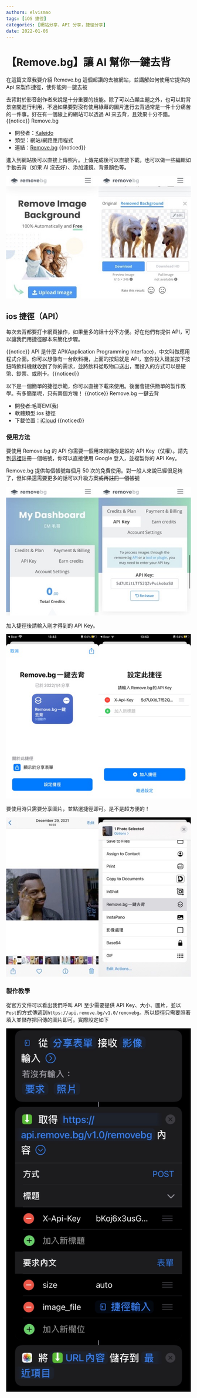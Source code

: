 ```yaml
---
authors: elvismao
tags: [iOS 捷徑]
categories: [網站分享，API 分享，捷徑分享]
date: 2022-01-06
---
```


# 【Remove.bg】讓 AI 幫你一鍵去背

在這篇文章我要介紹 Remove.bg 這個超讚的去被網站，並講解如何使用它提供的 Api 來製作捷徑，使你能夠一鍵去被

去背對於影音創作者來說是十分重要的技能。除了可以凸顯主題之外，也可以對背景空間進行利用，不過如果要對沒有使用綠幕的圖片進行去背通常是一件十分痛苦的一件事。好在有一個線上的網站可以透過 AI 來去背，且效果十分不錯。
{{notice}}
Remove.bg

-   開發者：[Kaleido](https://www.kaleido.ai/)
-   類型：網站/網路應用程式
-   連結：[Remove.bg](https://Remove.bg)
    {{noticed}}

進入到網站後可以直接上傳照片。上傳完成後可以直接下載，也可以做一些編輯如手動去背（如果 AI 沒去好）、添加濾鏡、背景顏色等。

![Remove.bg 介面](remove-bg-site.jpg)

## ios 捷徑（API）

每次去背都要打卡網頁操作，如果量多的話十分不方便。好在他們有提供 API，可以讓我們用捷徑腳本來簡化步驟。

{{notice}}
API 是什麼
API(Application Programming Interface)，中文叫做應用程式介面。你可以想像有一台飲料機，上面的按鈕就是 API，當你投入錢並按下按鈕時飲料機就收到了你的需求，並將飲料從取物口送出，而投入的方式可以是硬幣、鈔票、或刷卡。{{noticed}}

以下是一個簡單的捷徑示範，你可以直接下載來使用。後面會提供簡單的製作教學。有多簡單呢，只有兩個方塊！
{{notice}}
Remove.bg 一鍵去背

-   開發者:毛哥EM(我)
-   軟體類型:ios 捷徑
-   下載位置：[iCloud](https://www.icloud.com/shortcuts/fce4a5a7643e4fc2b8c26fa82f5a2fc3)
    {{noticed}}

### 使用方法

要使用 Remove.bg 的 API 你需要一個用來辨識你是誰的 API Key（仗權）。請先到[這裡](https://accounts.kaleido.ai/users/sign_in#api-key)註冊一個帳號，你可以直接使用 Google 登入，並複製你的 API Key。

Remove.bg 提供每個帳號每個月 50 次的免費使用。對一般人來說已經很足夠了，但如果還需要更多的話可以升級方案<s>或再註冊一個帳號</s>

![用捷徑去背](remove-bg-api.jpg)

加入捷徑後請輸入剛才得到的 API Key。

![Remove.bg 介面](remove-bg-shortcutsSetup.PNG)

要使用時只需要分享圖片，並點選捷徑即可。是不是超方便的！

![用捷徑去背](remove-bg-shortcuts.jpg)

### 製作教學

從官方文件可以看出我們呼叫 API 至少需要提供 API Key、大小、圖片，並以`Post`的方式傳遞到`https://api.remove.bg/v1.0/removebg`。所以捷徑只需要照著填入並儲存把回傳的圖片即可。實際設定如下

![捷徑動作](remove-bg-shortcutsBlock.jpg)
